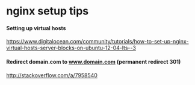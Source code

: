 # nginx setup tips
#### Setting up virtual hosts
https://www.digitalocean.com/community/tutorials/how-to-set-up-nginx-virtual-hosts-server-blocks-on-ubuntu-12-04-lts--3
#### Redirect domain.com to www.domain.com (permanent redirect 301)
http://stackoverflow.com/a/7958540
